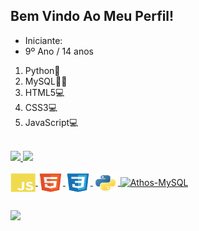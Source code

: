 ## Bem Vindo Ao Meu Perfil!
 - Iniciante:
 - 9º Ano / 14 anos
 <ol>
     <li>Python🐍
     <li>MySQL💸🎲
     <li>HTML5💻
     <li>CSS3💻
     <li>JavaScript💻
 </ol>
 <br>
 <div>
  <a href="https://github.com/AthosFB">
  <img height="170em" src="https://github-readme-stats.vercel.app/api?username=AthosFB&show_icons=true&theme=white&include_all_commits=true&count_private=true"/>
  <img height="170em" src="https://github-readme-stats.vercel.app/api/top-langs/?username=AthosFB&layout=compact&langs_count=7&theme=white"/>
</div>
  
  
  
<div style="display: inline_block"><br>
  <img align="center" alt="Athos-Js" height="30" width="40" src="https://raw.githubusercontent.com/devicons/devicon/master/icons/javascript/javascript-plain.svg">
  <img align="center" alt="Athos-HTML" height="30" width="40" src="https://raw.githubusercontent.com/devicons/devicon/master/icons/html5/html5-original.svg">
  <img align="center" alt="Athos-CSS" height="30" width="40" src="https://raw.githubusercontent.com/devicons/devicon/master/icons/css3/css3-original.svg">
  <img align="center" alt="Athos-Python" height="30" width="40" src="https://raw.githubusercontent.com/devicons/devicon/master/icons/python/python-original.svg">
  <img align="center" alt="Athos-MySQL" height="60" width="60" src="https://waresoft.com.br/wp-content/uploads/2021/04/MySQL_Logo_600x600.png">
</div>
 
  ##
 
<div> 
  <a href="https://www.instagram.com/athosfavaron/" target="_blank"><img src="https://img.shields.io/badge/-Instagram-%23E4405F?style=for-the-badge&logo=instagram&logoColor=black" target="_blank"></a>
 
</div>
